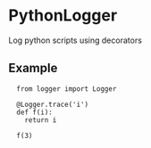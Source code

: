 # PythonLogger
Log python scripts using decorators

## Example

```
  from logger import Logger
  
  @Logger.trace('i')
  def f(i):
    return i
    
  f(3)
```

